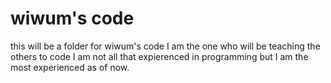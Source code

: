 # wiwum's code

this will be a folder for wiwum's code
I am the one who will be teaching the others to code
I am not all that expierenced in programming but I am the most experienced as of now.
